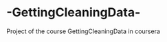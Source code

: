 -GettingCleaningData-
=====================

Project of the course  GettingCleaningData  in coursera

